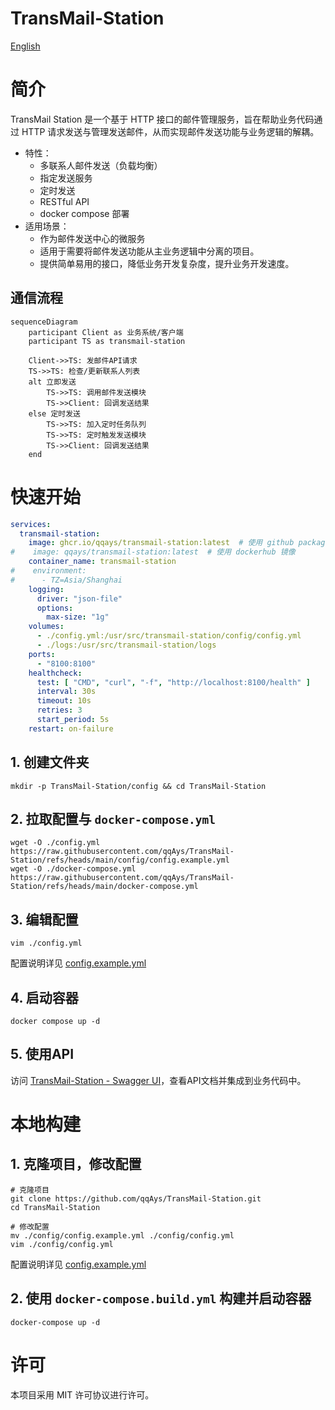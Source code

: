 TransMail-Station
===

[English](./README.md)

# 简介

TransMail Station 是一个基于 HTTP 接口的邮件管理服务，旨在帮助业务代码通过 HTTP 请求发送与管理发送邮件，从而实现邮件发送功能与业务逻辑的解耦。

* 特性：
  * 多联系人邮件发送（负载均衡）
  * 指定发送服务
  * 定时发送
  * RESTful API
  * docker compose 部署
* 适用场景：
  * 作为邮件发送中心的微服务
  * 适用于需要将邮件发送功能从主业务逻辑中分离的项目。
  * 提供简单易用的接口，降低业务开发复杂度，提升业务开发速度。

## 通信流程
```mermaid
sequenceDiagram
    participant Client as 业务系统/客户端
    participant TS as transmail-station

    Client->>TS: 发邮件API请求
    TS->>TS: 检查/更新联系人列表
    alt 立即发送
        TS->>TS: 调用邮件发送模块
        TS->>Client: 回调发送结果
    else 定时发送
        TS->>TS: 加入定时任务队列
        TS->>TS: 定时触发发送模块
        TS->>Client: 回调发送结果
    end
```

# 快速开始

```yaml
services:
  transmail-station:
    image: ghcr.io/qqays/transmail-station:latest  # 使用 github packages 镜像
#    image: qqays/transmail-station:latest  # 使用 dockerhub 镜像
    container_name: transmail-station
#    environment:
#      - TZ=Asia/Shanghai
    logging:
      driver: "json-file"
      options:
        max-size: "1g"
    volumes:
      - ./config.yml:/usr/src/transmail-station/config/config.yml
      - ./logs:/usr/src/transmail-station/logs
    ports:
      - "8100:8100"
    healthcheck:
      test: [ "CMD", "curl", "-f", "http://localhost:8100/health" ]
      interval: 30s
      timeout: 10s
      retries: 3
      start_period: 5s
    restart: on-failure
```

## 1. 创建文件夹
```shell
mkdir -p TransMail-Station/config && cd TransMail-Station
```

## 2. 拉取配置与 `docker-compose.yml` 
```shell
wget -O ./config.yml https://raw.githubusercontent.com/qqAys/TransMail-Station/refs/heads/main/config/config.example.yml
wget -O ./docker-compose.yml https://raw.githubusercontent.com/qqAys/TransMail-Station/refs/heads/main/docker-compose.yml
```

## 3. 编辑配置
```shell
vim ./config.yml
```

配置说明详见 [config.example.yml](./config/config.example.yml)

## 4. 启动容器
```shell
docker compose up -d
```

## 5. 使用API
访问 [TransMail-Station - Swagger UI](http://localhost:8100/docs)，查看API文档并集成到业务代码中。

# 本地构建

## 1. 克隆项目，修改配置
```shell
# 克隆项目
git clone https://github.com/qqAys/TransMail-Station.git
cd TransMail-Station

# 修改配置
mv ./config/config.example.yml ./config/config.yml
vim ./config/config.yml
```

配置说明详见 [config.example.yml](./config/config.example.yml)
 
## 2. 使用 `docker-compose.build.yml` 构建并启动容器
```shell
docker-compose up -d
```

# 许可
本项目采用 MIT 许可协议进行许可。
